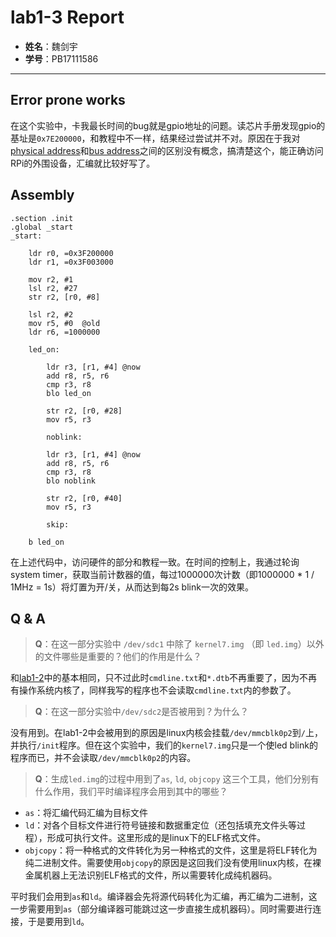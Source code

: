 # lab1-3 Report

- **姓名**：魏剑宇
- **学号**：PB17111586

---

## Error prone works

在这个实验中，卡我最长时间的bug就是gpio地址的问题。读芯片手册发现gpio的基址是`0x7E200000`，和教程中不一样，结果经过尝试并不对。原因在于我对[physical address](https://en.wikipedia.org/wiki/Physical_address)和[bus address](https://stackoverflow.com/questions/24903841/difference-between-the-physical-address-device-address-and-virtiual-address)之间的区别没有概念，搞清楚这个，能正确访问RPi的外围设备，汇编就比较好写了。

## Assembly

```assembly
.section .init
.global _start
_start:

    ldr r0, =0x3F200000
    ldr r1, =0x3F003000

    mov r2, #1
    lsl r2, #27
    str r2, [r0, #8]

    lsl r2, #2
    mov r5, #0  @old
    ldr r6, =1000000

    led_on:

        ldr r3, [r1, #4] @now
        add r8, r5, r6
        cmp r3, r8
        blo led_on

        str r2, [r0, #28]
        mov r5, r3

        noblink:

        ldr r3, [r1, #4] @now
        add r8, r5, r6
        cmp r3, r8
        blo noblink

        str r2, [r0, #40]
        mov r5, r3

        skip:

    b led_on
```

在上述代码中，访问硬件的部分和教程一致。在时间的控制上，我通过轮询system timer，获取当前计数器的值，每过1000000次计数（即1000000 * 1 / 1MHz = 1s）将灯置为开/关，从而达到每2s blink一次的效果。

## Q & A

> **Q**：在这一部分实验中 `/dev/sdc1` 中除了 `kernel7.img` （即 `led.img`）以外的文件哪些是重要的？他们的作用是什么？

和[lab1-2](./lab1-2.md#questions)中的基本相同，只不过此时`cmdline.txt`和`*.dtb`不再重要了，因为不再有操作系统内核了，同样我写的程序也不会读取`cmdline.txt`内的参数了。

> **Q**：在这一部分实验中`/dev/sdc2`是否被用到？为什么？

没有用到。在lab1-2中会被用到的原因是linux内核会挂载`/dev/mmcblk0p2`到`/`上，并执行`/init`程序。但在这个实验中，我们的`kernel7.img`只是一个使led blink的程序而已，并不会读取`/dev/mmcblk0p2`的内容。

> **Q**：生成`led.img`的过程中用到了`as`, `ld`, `objcopy` 这三个工具，他们分别有什么作用，我们平时编译程序会用到其中的哪些？

- `as`：将汇编代码汇编为目标文件
- `ld`：对各个目标文件进行符号链接和数据重定位（还包括填充文件头等过程），形成可执行文件。这里形成的是linux下的ELF格式文件。
- `objcopy`：将一种格式的文件转化为另一种格式的文件，这里是将ELF转化为纯二进制文件。需要使用`objcopy`的原因是这回我们没有使用linux内核，在裸金属机器上无法识别ELF格式的文件，所以需要转化成纯机器码。

平时我们会用到`as`和`ld`。编译器会先将源代码转化为汇编，再汇编为二进制，这一步需要用到`as`（部分编译器可能跳过这一步直接生成机器码）。同时需要进行连接，于是要用到`ld`。